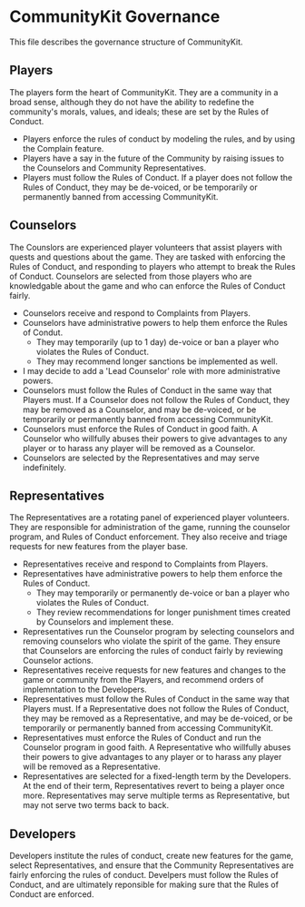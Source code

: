 # CommunityKit Governance

This file describes the governance structure of CommunityKit.

## Players

The players form the heart of CommunityKit. They are a community in a broad sense, although they do not have the ability to redefine the community's morals, values, and ideals; these are set by the Rules of Conduct.
* Players enforce the rules of conduct by modeling the rules, and by using the Complain feature.
* Players have a say in the future of the Community by raising issues to the Counselors and Community Representatives.
* Players must follow the Rules of Conduct. If a player does not follow the Rules of Conduct, they may be de-voiced, or be temporarily or permanently banned from accessing CommunityKit.

## Counselors

The Counslors are experienced player volunteers that assist players with quests and questions about the game. They are tasked with enforcing the Rules of Conduct, and responding to players who attempt to break the Rules of Conduct. Counselors are selected from those players who are knowledgable about the game and who can enforce the Rules of Conduct fairly.
* Counselors receive and respond to Complaints from Players.
* Counselors have administrative powers to help them enforce the Rules of Condut.
  * They may temporarily (up to 1 day) de-voice or ban a player who violates the Rules of Conduct.
  * They may recommend longer sanctions be implemented as well.
* I may decide to add a 'Lead Counselor' role with more administrative powers.
* Counselors must follow the Rules of Conduct in the same way that Players must. If a Counselor does not follow the Rules of Conduct, they may be removed as a Counselor, and may be de-voiced, or be temporarily or permanently banned from accessing CommunityKit.
* Counselors must enforce the Rules of Conduct in good faith. A Counselor who willfully abuses their powers to give advantages to any player or to harass any player will be removed as a Counselor.
* Counselors are selected by the Representatives and may serve indefinitely.

## Representatives

The Representatives are a rotating panel of experienced player volunteers. They are responsible for administration of the game, running the counselor program, and Rules of Conduct enforcement. They also receive and triage requests for new features from the player base.
* Representatives receive and respond to Complaints from Players.
* Representatives have administrative powers to help them enforce the Rules of Conduct.
  * They may temporarily or permanently de-voice or ban a player who violates the Rules of Conduct.
  * They review recommendations for longer punishment times created by Counselors and implement these.
* Representatives run the Counselor program by selecting counselors and removing counselors who violate the spirit of the game. They ensure that Counselors are enforcing the rules of conduct fairly by reviewing Counselor actions.
* Representatives receive requests for new features and changes to the game or community from the Players, and recommend orders of implemntation to the Developers.
* Representatives must follow the Rules of Conduct in the same way that Players must. If a Representative does not follow the Rules of Conduct, they may be removed as a Representative, and may be de-voiced, or be temporarily or permanently banned from accessing CommunityKit.
* Representatives must enforce the Rules of Conduct and run the Counselor program in good faith. A Representative who willfully abuses their powers to give advantages to any player or to harass any player will be removed as a Representative.
* Representatives are selected for a fixed-length term by the Developers. At the end of their term, Representatives revert to being a player once more. Representatives may serve multiple terms as Representative, but may not serve two terms back to back.

## Developers

Developers institute the rules of conduct, create new features for the game, select Representatives, and ensure that the Community Representatives are fairly enforcing the rules of conduct. Develpers must follow the Rules of Conduct, and are ultimately reponsible for making sure that the Rules of Conduct are enforced.
